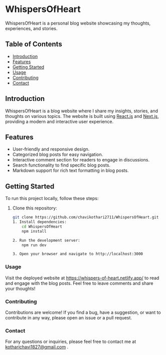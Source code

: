 # WhispersOfHeart

WhispersOfHeart is a personal blog website showcasing my thoughts, experiences, and stories.

## Table of Contents

- [Introduction](#introduction)
- [Features](#features)
- [Getting Started](#getting-started)
- [Usage](#usage)
- [Contributing](#contributing)
- [Contact](#contact)

## Introduction

WhispersOfHeart is a blog website where I share my insights, stories, and thoughts on various topics. The website is built using [React.js](https://reactjs.org/) and [Next.js](https://nextjs.org/), providing a modern and interactive user experience.

## Features

- User-friendly and responsive design.
- Categorized blog posts for easy navigation.
- Interactive comment section for readers to engage in discussions.
- Search functionality to find specific blog posts.
- Markdown support for rich text formatting in blog posts.

## Getting Started

To run this project locally, follow these steps:

1. Clone this repository:

   ```bash
   git clone https://github.com/chavikothari2711/WhispersOfHeart.git
   1. Install dependencies:
       cd WhispersOfHeart
       npm install

   2. Run the development server:
       npm run dev

   3. Open your browser and navigate to http://localhost:3000

### Usage
Visit the deployed website at https://whispers-of-heart.netlify.app/ to read and engage with the blog posts. Feel free to leave comments and share your thoughts!

### Contributing
Contributions are welcome! If you find a bug, have a suggestion, or want to contribute in any way, please open an issue or a pull request.

### Contact
For any questions or inquiries, please feel free to contact me at kotharichavi1827@gmail.com .
